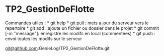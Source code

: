 TP2_GestionDeFlotte
===================

Commandes utiles :
	* git help
	* git pull : mets a jour du serveur vers le repertoire
	* git add <fichier> : ajoute un fichier ou dossier dans le projet
	* git commit [-m "message"]: enregistre les modifs en local (commentees)
	* git push : envoi toutes les modifs sur le serveur

git@github.com:GenieLog/TP2_GestionDeFlotte.git